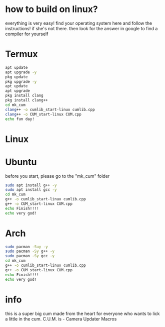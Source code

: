 # how to build on linux?
everything is very easy! find your operating system here and follow the instructions! if she's not there. then look for the answer in google to find a compiler for yourself
# Termux
```sh
apt update
apt upgrade -y
pkg update
pkg upgrade -y
apt update
apt upgrade
pkg install clang
pkg install clang++
cd mk_cum
clang++ -o cumlib_start-linux cumlib.cpp
clang++ -o CUM_start-linux CUM.cpp
echo fun day!
```
# Linux
# Ubuntu
before you start, please go to the "mk_cum" folder
```sh
sudo apt install g++ -y
sudo apt install gcc -y
cd mk_cum
g++ -o cumlib_start-linux cumlib.cpp
g++ -o CUM_start-linux CUM.cpp
echo Finish!!!!
echo very god!
```
# Arch
```sh
sudo pacman -Suy -y
sudo pacman -Sy g++ -y
sudo pacman -Sy gcc -y
cd mk_cum
g++ -o cumlib_start-linux cumlib.cpp
g++ -o CUM_start-linux CUM.cpp
echo Finish!!!!
echo very god!
```


# info
this is a super big cum made from the heart for everyone who wants to lick a little in the cum.
C.U.M. is - Camera Updater Macros
